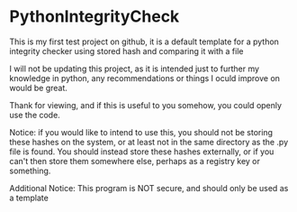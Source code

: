 # PythonIntegrityCheck

This is my first test project on github, it is a default template for a python integrity checker using stored hash and comparing it with a file

I will not be updating this project, as it is intended just to further my knowledge in python, any recommendations or things I oculd improve on would be great. 

Thank for viewing, and if this is useful to you somehow, you could openly use the code. 

Notice: if you would like to intend to use this, you should not be storing these hashes on the system, or at least not in the same directory as the .py file is found. You should instead store these hashes externally, or if you can't then store them somewhere else, perhaps as a registry key or something.  

Additional Notice: This program is NOT secure, and should only be used as a template 
